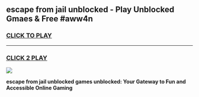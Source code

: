 
## escape from jail unblocked - Play Unblocked Gmaes & Free #aww4n
<h3>
<a href="https://news.freeplayer.one?title=escape_from_jail_unblocked&ref=24F">CLICK TO PLAY</a></h3>
<hr>

<h3>
<a href="https://news.freeplayer.one?title=escape_from_jail_unblocked&ref=24F">CLICK 2 PLAY</a>
  
</h3>

<a href="https://news.freeplayer.one?title=escape_from_jail_unblocked&ref=24F/"><img src="https://clearcache.store/games.png"></a>


**escape from jail unblocked games unblocked: Your Gateway to Fun and Accessible Online Gaming**
